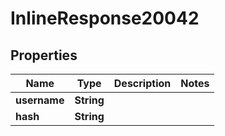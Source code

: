

# InlineResponse20042

## Properties

Name | Type | Description | Notes
------------ | ------------- | ------------- | -------------
**username** | **String** |  | 
**hash** | **String** |  | 



